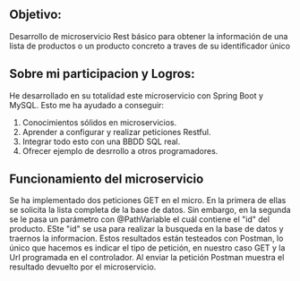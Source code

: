## Objetivo:
Desarrollo de microservicio Rest básico para obtener la información de una lista de productos o un producto concreto a traves de su identificador único

## Sobre mi participacion y Logros:
He desarrollado en su totalidad este microservicio con Spring Boot y MySQL. Esto me ha ayudado a conseguir:

1. Conocimientos sólidos en microservicios.
2. Aprender a configurar y realizar peticiones Restful.
3. Integrar todo esto con una BBDD SQL real.
4. Ofrecer ejemplo de desrrollo a otros programadores.

## Funcionamiento del microservicio
Se ha implementado dos peticiones GET en el micro. En la primera de ellas se solicita la lista completa de la base de datos. Sin embargo, en la segunda se le pasa un parámetro con @PathVariable el cuál contiene el "id" del producto. ESte "id" se usa para realizar la busqueda en la base de datos y traernos la informacion. Estos resultados están testeados con Postman, lo único que hacemos es indicar el tipo de petición, en nuestro caso GET y la Url programada en el controlador. Al enviar la petición Postman muestra el resultado devuelto por el microservicio.
